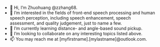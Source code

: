 - 👋 Hi, I’m Zhuohuang @zzhang68.
- 👀 I’m interested in the fields of front-end speech processing and human speech perception, including speech enhancement, speech assessment, and quality judgement, just to name a few.
- 🌱 I’m currently learning distance- and angle-based sound pickup.
- 💞️ I’m looking to collaborate on any interesting topics listed above.
- 📫 You may reach me at [myfirstname].[mylastname]@outlook.com.

<!---
zzhang68/zzhang68 is a ✨ special ✨ repository because its `README.md` (this file) appears on your GitHub profile.
You can click the Preview link to take a look at your changes.
--->
